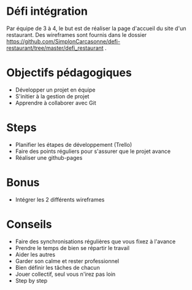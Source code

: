 # Défi intégration
Par équipe de 3 à 4, le but est de réaliser la page d'accueil du site d'un restaurant. Des wireframes sont fournis dans le dossier https://github.com/SimplonCarcasonne/defi-restaurant/tree/master/defi_restaurant . 

# Objectifs pédagogiques

* Développer un projet en équipe
* S'initier à la gestion de projet
* Apprendre à collaborer avec Git


# Steps

* Planifier les étapes de développement (Trello)
* Faire des points réguliers pour s'assurer que le projet avance
* Réaliser une github-pages

# Bonus 

* Intégrer les 2 différents wireframes


# Conseils
* Faire des synchronisations régulières que vous fixez à l'avance
* Prendre le temps de bien se répartir le travail
* Aider les autres
* Garder son calme et rester professionnel
* Bien définir les tâches de chacun
* Jouer collectif, seul vous n'irez pas loin
* Step by step
